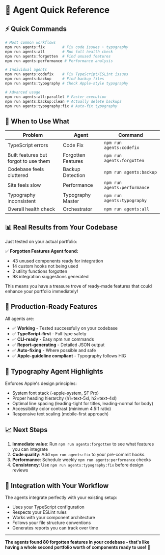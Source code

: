# 🤖 Agent Quick Reference

## ⚡ Quick Commands

```bash
# Most common workflows
npm run agents:fix        # Fix code issues + typography
npm run agents:all        # Run full health check  
npm run agents:forgotten  # Find unused features
npm run agents:performance # Performance analysis

# Individual agents
npm run agents:codefix    # Fix TypeScript/ESLint issues
npm run agents:backup     # Find backup files
npm run agents:typography # Check Apple-style typography

# Advanced usage
npm run agents:all:parallel # Faster execution
npm run agents:backup:clean # Actually delete backups
npm run agents:typography:fix # Auto-fix typography
```

## 🎯 When to Use What

| Problem | Agent | Command |
|---------|--------|---------|
| TypeScript errors | Code Fix | `npm run agents:codefix` |
| Built features but forgot to use them | Forgotten Features | `npm run agents:forgotten` |
| Codebase feels cluttered | Backup Detection | `npm run agents:backup` |
| Site feels slow | Performance | `npm run agents:performance` |
| Typography inconsistent | Typography Master | `npm run agents:typography` |
| Overall health check | Orchestrator | `npm run agents:all` |

## 📊 Real Results from Your Codebase

Just tested on your actual portfolio:

✅ **Forgotten Features Agent found:**
- 43 unused components ready for integration
- 14 custom hooks not being used
- 2 utility functions forgotten
- 98 integration suggestions generated

This means you have a treasure trove of ready-made features that could enhance your portfolio immediately!

## 🚀 Production-Ready Features

All agents are:
- ✅ **Working** - Tested successfully on your codebase
- ✅ **TypeScript-first** - Full type safety
- ✅ **CLI-ready** - Easy npm run commands
- ✅ **Report-generating** - Detailed JSON output
- ✅ **Auto-fixing** - Where possible and safe
- ✅ **Apple-guideline compliant** - Typography follows HIG

## 🎨 Typography Agent Highlights

Enforces Apple's design principles:
- System font stack (-apple-system, SF Pro)
- Proper heading hierarchy (h1=text-5xl, h2=text-4xl)
- Optimal line spacing (leading-tight for titles, leading-normal for body)
- Accessibility color contrast (minimum 4.5:1 ratio)
- Responsive text scaling (mobile-first approach)

## 📈 Next Steps

1. **Immediate value**: Run `npm run agents:forgotten` to see what features you can integrate
2. **Code quality**: Add `npm run agents:fix` to your pre-commit hooks  
3. **Performance**: Schedule weekly `npm run agents:performance` checks
4. **Consistency**: Use `npm run agents:typography:fix` before design reviews

## 🔗 Integration with Your Workflow

The agents integrate perfectly with your existing setup:
- Uses your TypeScript configuration
- Respects your ESLint rules  
- Works with your component architecture
- Follows your file structure conventions
- Generates reports you can track over time

---

**The agents found 80 forgotten features in your codebase - that's like having a whole second portfolio worth of components ready to use! 🎁**
